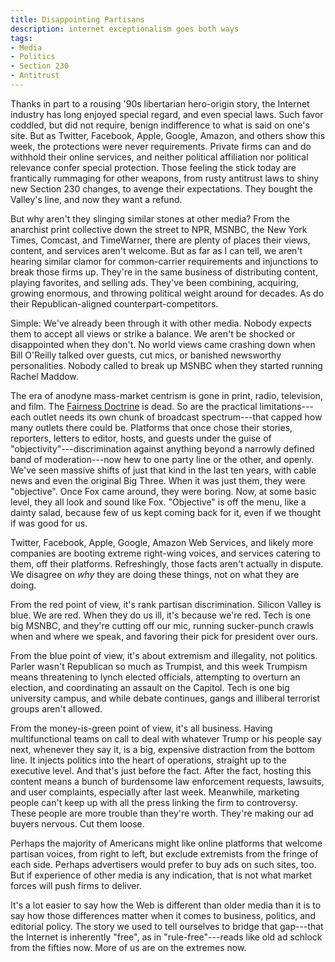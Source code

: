 ```yaml
---
title: Disappointing Partisans
description: internet exceptionalism goes both ways
tags:
- Media
- Politics
- Section 230
- Antitrust
---
```


Thanks in part to a rousing '90s libertarian hero-origin story, the Internet industry has long enjoyed special regard, and even special laws.  Such favor coddled, but did not require, benign indifference to what is said on one's site.  But as Twitter, Facebook, Apple, Google, Amazon, and others show this week, the protections were never requirements.  Private firms can and do withhold their online services, and neither political affiliation nor political relevance confer special protection.  Those feeling the stick today are frantically rummaging for other weapons, from rusty antitrust laws to shiny new Section 230 changes, to avenge their expectations.  They bought the Valley's line, and now they want a refund.

But why aren't they slinging similar stones at other media?  From the anarchist print collective down the street to NPR, MSNBC, the New York Times, Comcast, and TimeWarner, there are plenty of places their views, content, and services aren't welcome.  But as far as I can tell, we aren't hearing similar clamor for common-carrier requirements and injunctions to break those firms up.  They're in the same business of distributing content, playing favorites, and selling ads.  They've been combining, acquiring, growing enormous, and throwing political weight around for decades.  As do their Republican-aligned counterpart-competitors.

Simple: We've already been through it with other media.  Nobody expects them to accept all views or strike a balance.  We aren't be shocked or disappointed when they don't.  No world views came crashing down when Bill O'Reilly talked over guests, cut mics, or banished newsworthy personalities.  Nobody called to break up MSNBC when they started running Rachel Maddow.

The era of anodyne mass-market centrism is gone in print, radio, television, and film.  The [Fairness Doctrine](https://en.wikipedia.org/wiki/FCC_fairness_doctrine) is dead.  So are the practical limitations---each outlet needs its own chunk of broadcast spectrum---that capped how many outlets there could be.  Platforms that once chose their stories, reporters, letters to editor, hosts, and guests under the guise of "objectivity"---discrimination against anything beyond a narrowly defined band of moderation---now hew to one party line or the other, and openly.  We've seen massive shifts of just that kind in the last ten years, with cable news and even the original Big Three.  When it was just them, they were "objective".  Once Fox came around, they were boring.  Now, at some basic level, they all look and sound like Fox.  "Objective" is off the menu, like a dainty salad, because few of us kept coming back for it, even if we thought if was good for us.

Twitter, Facebook, Apple, Google, Amazon Web Services, and likely more companies are booting extreme right-wing voices, and services catering to them, off their platforms.  Refreshingly, those facts aren't actually in dispute.  We disagree on _why_ they are doing these things, not on what they are doing.

From the red point of view, it's rank partisan discrimination.  Silicon Valley is blue.  We are red.  When they do us ill, it's because we're red.  Tech is one big MSNBC, and they're cutting off our mic, running sucker-punch crawls when and where we speak, and favoring their pick for president over ours.

From the blue point of view, it's about extremism and illegality, not politics.  Parler wasn't Republican so much as Trumpist, and this week Trumpism means threatening to lynch elected officials, attempting to overturn an election, and coordinating an assault on the Capitol.  Tech is one big university campus, and while debate continues, gangs and illiberal terrorist groups aren't allowed.

From the money-is-green point of view, it's all business.  Having multifunctional teams on call to deal with whatever Trump or his people say next, whenever they say it, is a big, expensive distraction from the bottom line.  It injects politics into the heart of operations, straight up to the executive level.  And that's just before the fact.  After the fact, hosting this content means a bunch of burdensome law enforcement requests, lawsuits, and user complaints, especially after last week.  Meanwhile, marketing people can't keep up with all the press linking the firm to controversy.  These people are more trouble than they're worth.  They're making our ad buyers nervous.  Cut them loose.

Perhaps the majority of Americans might like online platforms that welcome partisan voices, from right to left, but exclude extremists from the fringe of each side.  Perhaps advertisers would prefer to buy ads on such sites, too.  But if experience of other media is any indication, that is not what market forces will push firms to deliver.

It's a lot easier to say how the Web is different than older media than it is to say how those differences matter when it comes to business, politics, and editorial policy.  The story we used to tell ourselves to bridge that gap---that the Internet is inherently "free", as in "rule-free"---reads like old ad schlock from the fifties now.  More of us are on the extremes now.

